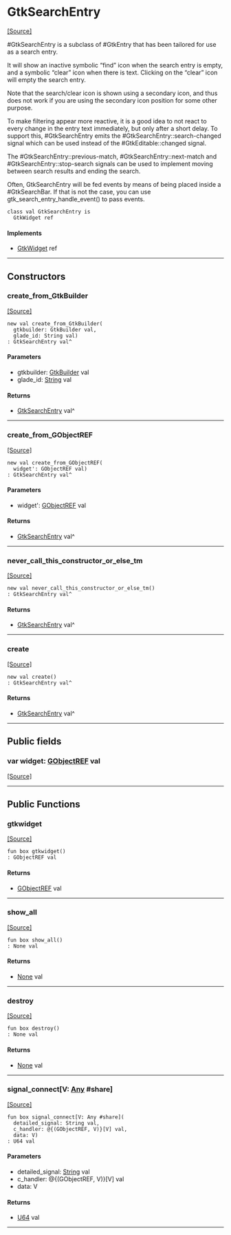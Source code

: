 # GtkSearchEntry
<span class="source-link">[[Source]](src/gtk3/GtkSearchEntry.md#L6)</span>

#GtkSearchEntry is a subclass of #GtkEntry that has been
tailored for use as a search entry.

It will show an inactive symbolic “find” icon when the search
entry is empty, and a symbolic “clear” icon when there is text.
Clicking on the “clear” icon will empty the search entry.

Note that the search/clear icon is shown using a secondary
icon, and thus does not work if you are using the secondary
icon position for some other purpose.

To make filtering appear more reactive, it is a good idea to
not react to every change in the entry text immediately, but
only after a short delay. To support this, #GtkSearchEntry
emits the #GtkSearchEntry::search-changed signal which can
be used instead of the #GtkEditable::changed signal.

The #GtkSearchEntry::previous-match, #GtkSearchEntry::next-match
and #GtkSearchEntry::stop-search signals can be used to implement
moving between search results and ending the search.

Often, GtkSearchEntry will be fed events by means of being
placed inside a #GtkSearchBar. If that is not the case,
you can use gtk_search_entry_handle_event() to pass events.


```pony
class val GtkSearchEntry is
  GtkWidget ref
```

#### Implements

* [GtkWidget](gtk3-GtkWidget.md) ref

---

## Constructors

### create_from_GtkBuilder
<span class="source-link">[[Source]](src/gtk3/GtkSearchEntry.md#L37)</span>


```pony
new val create_from_GtkBuilder(
  gtkbuilder: GtkBuilder val,
  glade_id: String val)
: GtkSearchEntry val^
```
#### Parameters

*   gtkbuilder: [GtkBuilder](gtk3-GtkBuilder.md) val
*   glade_id: [String](builtin-String.md) val

#### Returns

* [GtkSearchEntry](gtk3-GtkSearchEntry.md) val^

---

### create_from_GObjectREF
<span class="source-link">[[Source]](src/gtk3/GtkSearchEntry.md#L40)</span>


```pony
new val create_from_GObjectREF(
  widget': GObjectREF val)
: GtkSearchEntry val^
```
#### Parameters

*   widget': [GObjectREF](minimal-browser-..-gobject-GObjectREF.md) val

#### Returns

* [GtkSearchEntry](gtk3-GtkSearchEntry.md) val^

---

### never_call_this_constructor_or_else_tm
<span class="source-link">[[Source]](src/gtk3/GtkSearchEntry.md#L43)</span>


```pony
new val never_call_this_constructor_or_else_tm()
: GtkSearchEntry val^
```

#### Returns

* [GtkSearchEntry](gtk3-GtkSearchEntry.md) val^

---

### create
<span class="source-link">[[Source]](src/gtk3/GtkSearchEntry.md#L47)</span>


```pony
new val create()
: GtkSearchEntry val^
```

#### Returns

* [GtkSearchEntry](gtk3-GtkSearchEntry.md) val^

---

## Public fields

### var widget: [GObjectREF](minimal-browser-..-gobject-GObjectREF.md) val
<span class="source-link">[[Source]](src/gtk3/GtkSearchEntry.md#L33)</span>



---

## Public Functions

### gtkwidget
<span class="source-link">[[Source]](src/gtk3/GtkSearchEntry.md#L35)</span>


```pony
fun box gtkwidget()
: GObjectREF val
```

#### Returns

* [GObjectREF](minimal-browser-..-gobject-GObjectREF.md) val

---

### show_all
<span class="source-link">[[Source]](src/gtk3/GtkWidget.md#L4)</span>


```pony
fun box show_all()
: None val
```

#### Returns

* [None](builtin-None.md) val

---

### destroy
<span class="source-link">[[Source]](src/gtk3/GtkWidget.md#L7)</span>


```pony
fun box destroy()
: None val
```

#### Returns

* [None](builtin-None.md) val

---

### signal_connect\[V: [Any](builtin-Any.md) #share\]
<span class="source-link">[[Source]](src/gtk3/GtkWidget.md#L10)</span>


```pony
fun box signal_connect[V: Any #share](
  detailed_signal: String val,
  c_handler: @{(GObjectREF, V)}[V] val,
  data: V)
: U64 val
```
#### Parameters

*   detailed_signal: [String](builtin-String.md) val
*   c_handler: @{(GObjectREF, V)}[V] val
*   data: V

#### Returns

* [U64](builtin-U64.md) val

---

